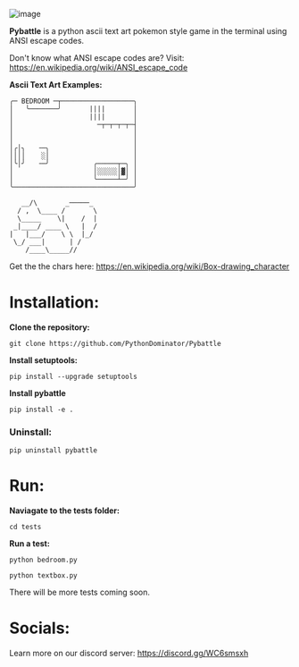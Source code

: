![image](https://user-images.githubusercontent.com/102424561/209717522-fecafed7-ddd2-4f9c-988b-a1c7ac2262c8.png)

**Pybattle** is a python ascii text art pokemon style game in the terminal using ANSI escape codes.

Don't know what ANSI escape codes are? Visit: https://en.wikipedia.org/wiki/ANSI_escape_code

**Ascii Text Art Examples:**
```
╭─ BEDROOM ─┬──────────────────╮
│   ╰───────╯       ||||       │
│                   ||||       │
│                     ─┬─┬─┬─┬─┤
│                              │
│                              │
│╭│╮   ╶─╮                     │
││││    ░│                     │
│╰│╯   ╶─╯           ╭─────┬─╮ │
│                    │░░░░░│▓│ │
│                    ╰─────┴─╯ │
╰──────────────────────────────╯
```
```
   __/\       _─────_  
  / ,  \____ /       \ 
  \_____    \|    /  | 
 _|____/ ____ \   |  / 
|   |___/    \ \  |_/  
 \_/ ___|      | /     
    /____\_____//    
```
Get the the chars here: https://en.wikipedia.org/wiki/Box-drawing_character

# Installation:

**Clone the repository:**

```git clone https://github.com/PythonDominator/Pybattle```

**Install setuptools:**

```pip install --upgrade setuptools```

**Install pybattle**

```pip install -e .```


### Uninstall:

```pip uninstall pybattle```

# Run:

**Naviagate to the tests folder:**

```cd tests```

**Run a test:**

```python bedroom.py```

```python textbox.py```

There will be more tests coming soon.

# Socials:
Learn more on our discord server: https://discord.gg/WC6smsxh
